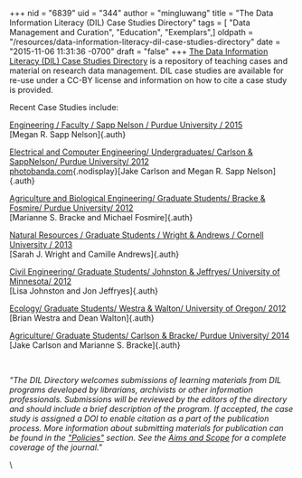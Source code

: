 +++
nid = "6839"
uid = "344"
author = "mingluwang"
title = "The Data Information Literacy (DIL) Case Studies Directory"
tags = [ "Data Management and Curation", "Education", "Exemplars",]
oldpath = "/resources/data-information-literacy-dil-case-studies-directory"
date = "2015-11-06 11:31:36 -0700"
draft = "false"
+++
[The Data Information Literacy (DIL) Case Studies
Directory](http://docs.lib.purdue.edu/dilcs/) is a repository of
teaching cases and material on research data management. DIL case
studies are available for re-use under a CC-BY license and information
on how to cite a case study is provided. 

Recent Case Studies include:

[Engineering / Faculty / Sapp Nelson / Purdue University /
2015](http://docs.lib.purdue.edu/dilcs/vol1/iss4/1 "Engineering / Faculty / Sapp Nelson / Purdue University / 2015")\
[Megan R. Sapp Nelson]{.auth}

[Electrical and Computer Engineering/ Undergraduates/ Carlson &
SappNelson/ Purdue University/
2012](http://docs.lib.purdue.edu/dilcs/vol1/iss1/1 "Electrical and Computer Engineering/ Undergraduates/ Carlson & SappNelson/ Purdue University/ 2012")\
[photobanda.com](https://photobanda.com/){.nodisplay}[Jake Carlson and
Megan R. Sapp Nelson]{.auth}

[Agriculture and Biological Engineering/ Graduate Students/ Bracke &
Fosmire/ Purdue University/
2012](http://docs.lib.purdue.edu/dilcs/vol1/iss2/1 "Agriculture and Biological Engineering/ Graduate Students/ Bracke & Fosmire/ Purdue University/ 2012")\
[Marianne S. Bracke and Michael Fosmire]{.auth}

[Natural Resources / Graduate Students / Wright & Andrews / Cornell
University /
2013](http://docs.lib.purdue.edu/dilcs/vol2/iss1/1 "Natural Resources / Graduate Students / Wright & Andrews / Cornell University / 2013")\
[Sarah J. Wright and Camille Andrews]{.auth}

[Civil Engineering/ Graduate Students/ Johnston & Jeffryes/ University
of Minnesota/
2012](http://docs.lib.purdue.edu/dilcs/vol3/iss1/1 "Civil Engineering/ Graduate Students/ Johnston & Jeffryes/ University of Minnesota/ 2012")\
[Lisa Johnston and Jon Jeffryes]{.auth}

[Ecology/ Graduate Students/ Westra & Walton/ University of Oregon/
2012](http://docs.lib.purdue.edu/dilcs/vol4/iss1/1 "Ecology/ Graduate Students/ Westra & Walton/ University of Oregon/ 2012")\
[Brian Westra and Dean Walton]{.auth}

[Agriculture/ Graduate Students/ Carlson & Bracke/ Purdue University/
2014](http://docs.lib.purdue.edu/dilcs/vol1/iss3/1 "Agriculture/ Graduate Students/ Carlson & Bracke/ Purdue University/ 2014")\
[Jake Carlson and Marianne S. Bracke]{.auth}

 

*\"The DIL Directory welcomes submissions of learning materials from DIL
programs developed by librarians, archivists or other information
professionals. Submissions will be reviewed by the editors of the
directory and should include a brief description of the program. If
accepted, the case study is assigned a DOI to enable citation as a part
of the publication process. More information about submitting materials
for publication can be found in
the [\"Policies\"](http://docs.lib.purdue.edu/dilcs/policies.html) section. See
the [Aims and
Scope](http://docs.lib.purdue.edu/dilcs/aimsandscope.html) for a
complete coverage of the journal.\"*

\
